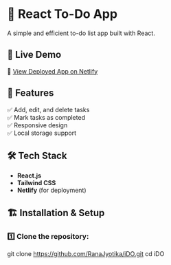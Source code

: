 # 📝 React To-Do App  
A simple and efficient to-do list app built with React.

## 🚀 Live Demo  
🔗 [View Deployed App on Netlify](https://ido-taskmanager.netlify.app/)

## 📌 Features  
✅ Add, edit, and delete tasks  
✅ Mark tasks as completed  
✅ Responsive design  
✅ Local storage support  

## 🛠 Tech Stack  
- **React.js**  
- **Tailwind CSS**  
- **Netlify** (for deployment)  

## 🏗 Installation & Setup  

### 1️⃣ Clone the repository:  

git clone https://github.com/RanaJyotika/iDO.git
cd iDO
